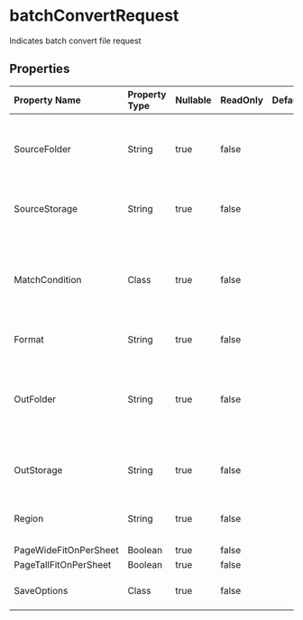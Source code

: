# **batchConvertRequest**

Indicates batch convert file request 

## **Properties**

| Property Name | Property Type | Nullable |  ReadOnly | DefaultValue | Description | 
| :- | :- | :- |:- |  :- | :- |
|SourceFolder|String|true|false |  |The directory stores files that need to format conversion.|
|SourceStorage|String|true|false |  |Aspose Cloud storage name.|
|MatchCondition|Class|true|false |  |Indicates the match condition that needs to be processed for the file name.|
|Format|String|true|false |  |Conversion format.|
|OutFolder|String|true|false |  |The directory that stores files whose format conversion was successful.|
|OutStorage|String|true|false |  |Aspose Cloud storage name.|
|Region|String|true|false |  |The regional settings for workbook.|
|PageWideFitOnPerSheet|Boolean|true|false |  ||
|PageTallFitOnPerSheet|Boolean|true|false |  ||
|SaveOptions|Class|true|false |  |Indicates save options.|

